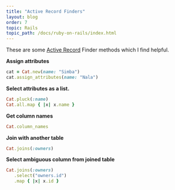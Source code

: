 ```yaml
---
title: "Active Record Finders"
layout: blog
order: 7
topic: Rails
topic_path: /docs/ruby-on-rails/index.html
---
```

These are some [Active Record](https://guides.rubyonrails.org/active_record_basics.html) Finder methods which I find helpful.

<b>Assign attributes</b>
```ruby
cat = Cat.new(name: "Simba")
cat.assign_attributes(name: "Nala")
```

<b>Select attributes as a list.</b>
```ruby
Cat.pluck(:name)
Cat.all.map { |x| x.name }
```

<b>Get column names</b>
```ruby
Cat.column_names
```

<b>Join with another table</b>
```ruby
Cat.joins(:owners)
```

<b>Select ambiguous column from joined table</b>
```ruby
Cat.joins(:owners)
   .select("owners.id")
   .map { |x| x.id }
```